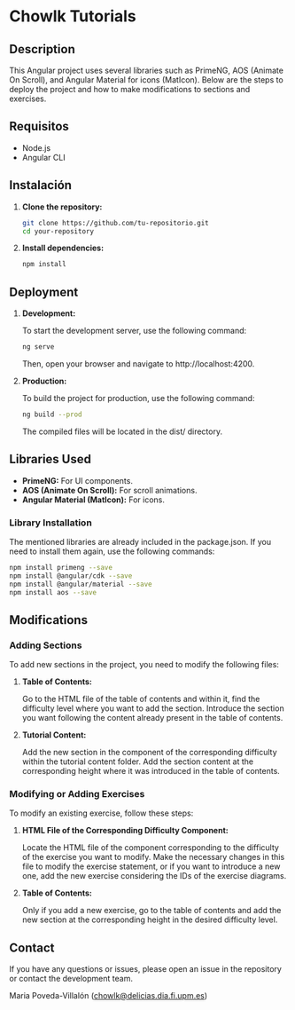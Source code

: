 # Chowlk Tutorials

## Description

This Angular project uses several libraries such as PrimeNG, AOS (Animate On Scroll), and Angular Material for icons (MatIcon). Below are the steps to deploy the project and how to make modifications to sections and exercises.

## Requisitos

- Node.js
- Angular CLI

## Instalación

1. **Clone the repository:**

   ```bash
   git clone https://github.com/tu-repositorio.git
   cd your-repository
   ```

2. **Install dependencies:**

   ```bash
   npm install
   ```

## Deployment

1. **Development:**

   To start the development server, use the following command:

   ```bash
   ng serve
   ```

   Then, open your browser and navigate to http://localhost:4200.

2. **Production:**

   To build the project for production, use the following command:

   ```bash
   ng build --prod
   ```

   The compiled files will be located in the dist/ directory.

## Libraries Used

- **PrimeNG:** For UI components.
- **AOS (Animate On Scroll):** For scroll animations.
- **Angular Material (MatIcon):** For icons.

### Library Installation

The mentioned libraries are already included in the package.json. If you need to install them again, use the following commands:

```bash
npm install primeng --save
npm install @angular/cdk --save
npm install @angular/material --save
npm install aos --save
```

## Modifications

### Adding Sections

To add new sections in the project, you need to modify the following files:

1. **Table of Contents:**

   Go to the HTML file of the table of contents and within it, find the difficulty level where you want to add the section. Introduce the section you want following the content already present in the table of contents.

2. **Tutorial Content:**

   Add the new section in the component of the corresponding difficulty within the tutorial content folder. Add the section content at the corresponding height where it was introduced in the table of contents.

### Modifying or Adding Exercises

To modify an existing exercise, follow these steps:

1. **HTML File of the Corresponding Difficulty Component:**

   Locate the HTML file of the component corresponding to the difficulty of the exercise you want to modify. Make the necessary changes in this file to modify the exercise statement, or if you want to introduce a new one, add the new exercise considering the IDs of the exercise diagrams.

2. **Table of Contents:**

   Only if you add a new exercise, go to the table of contents and add the new section at the corresponding height in the desired difficulty level.

## Contact

If you have any questions or issues, please open an issue in the repository or contact the development team.

Maria Poveda-Villalón (chowlk@delicias.dia.fi.upm.es)
